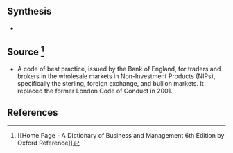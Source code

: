 ## Synthesis
- 
## Source [^1]
- A code of best practice, issued by the Bank of England, for traders and brokers in the wholesale markets in Non-Investment Products (NIPs), specifically the sterling, foreign exchange, and bullion markets. It replaced the former London Code of Conduct in 2001.
## References

[^1]: [[Home Page - A Dictionary of Business and Management 6th Edition by Oxford Reference]]